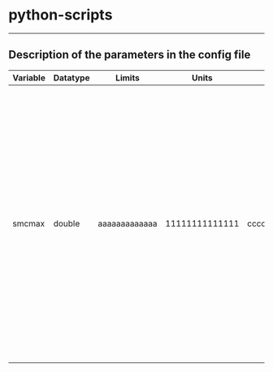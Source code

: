 # python-scripts
_________________________________________________________________
## Description of the parameters in the config file

| Variable | Datatype |  Limits  | Units | Role |  Description&nbsp;&nbsp;&nbsp;&nbsp;&nbsp;&nbsp;&nbsp;&nbsp;&nbsp;&nbsp;&nbsp;&nbsp; |
| -------- | -------- | ------ | ----- | ---- |  ----------------------- |
| smcmax | double   | aaaaaaaaaaaaa | 11111111111111 | ccccccccccc | the maximum moisture content (i.e., porosity). the maximum moisture content (i.e., porosity) . the maximum moisture content (i.e., porosity)  . the maximum moisture content (i.e., porosity) the maximum moisture content (i.e., porosity)  the maximum moisture content (i.e., porosity) the maximum moisture content (i.e., porosity) the maximum moisture content (i.e., porosity) the maximum moisture content (i.e., porosity)  |
